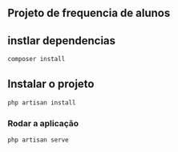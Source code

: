 ## Projeto de frequencia de alunos

## instlar dependencias 

```sh
composer install
```

## Instalar o projeto

```sh
php artisan install
```

### Rodar a aplicação

```sh
php artisan serve
```

